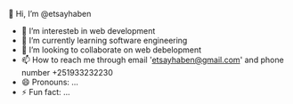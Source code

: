  👋 Hi, I’m @etsayhaben
- 👀 I’m interesteb in web development
- 🌱 I’m currently learning software engineering
- 💞️ I’m looking to collaborate on web debelopment
- 📫 How to reach me  through email 'etsayhaben@gmail.com' and phone number +251933232230
- 😄 Pronouns: ...
- ⚡ Fun fact: ...

<!---
etsayhaben/etsayhaben is a ✨ special ✨ repository because its `README.md` (this file) appears on your GitHub profile.
You can click the Preview link to take a look at your changes.
--->

